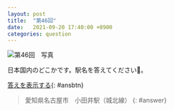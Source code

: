 ```yaml
---
layout: post
title:  "第46回"
date:   2021-09-20 17:40:00 +0900
categories: question
---
```


![第46回　写真](/kokodoko/images/q46.jpg "駅")

日本国内のどこかです。駅名を答えてください&#x1f689;。

[答えを表示する](javascript:void(0)){: #ansbtn}

>愛知県名古屋市　小田井駅（城北線）
{: #answer}
